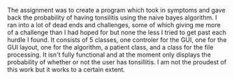 The assignment was to create a program which took in symptoms and gave back the probability of having tonsilitis using the naive bayes algorithm. I ran into a lot of dead ends and challenges, some of which giving me more of a challenge than I had hoped for but none the less I tried to get past each hurdle I found. It consists of 5 classes, one controler for the GUI, one for the GUI layout, one for the algorithm, a patient class, and a class for the file processing. It isn't fully functional and at the moment only displays the probability of whether or not the user has tonsillitis. I am not the proudest of this work but it works to a certain extent.
